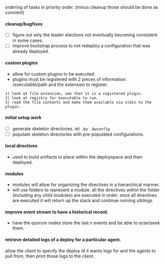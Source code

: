 ordering of tasks in priority order. (minus cleanup those should be done as convient)

#### cleanup/bugfixes
- [ ] figure out why the leader elections not eventually becoming consistent in some cases.
- [ ] improve bootstrap process to not redeploy a configuration that was already deployed.

#### custom plugins
- allow for custom plugins to be executed.
- plugins must be registered with 2 pieces of information: /executable/path and the extension to register.
```
1) look at file extension, see that it is a registered plugin.
2) look at registry for executable to run.
3) read the file contents and make them available via stdin to the plugin.
```

#### initial setup work
- [ ] generate skeleton directories. ie) `.bw .bwconfig`
- [ ] populate skeleton directories with pre-populated configurations.

#### local directives
- used to build artifacts to place within the deployspace and then deployed.

#### modules
- modules will allow for organizing the directives in a hierarchical manner.
- will use folders to represent a module. all the directives within the folder (including any child modules)
are executed in order. once all directives are executed it will return
up the stack and continue running siblings.

#### improve event stream to have a historical record.
- have the quorum nodes store the last n events and be able to scan/seek them.

#### retrieve detailed logs of a deploy for a particular agent.
allow the client to specify the deploy id it wants logs for and the agents to pull from, then print those logs to the client.
